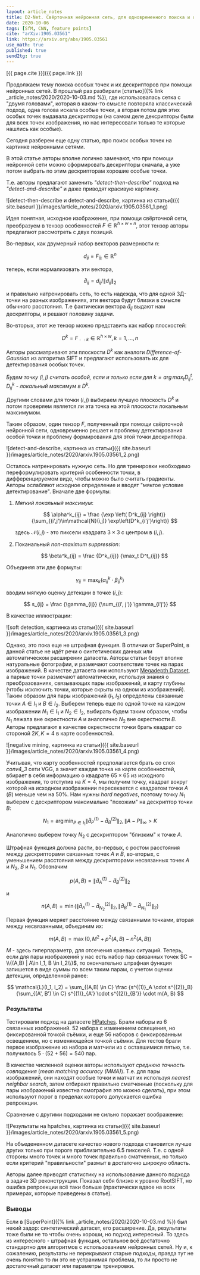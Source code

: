 ```yaml
---
layout: article_notes
title: D2-Net. Свёрточная нейронная сеть, для одновременного поиска и описания особых точек.
date: 2020-10-06
tags: [SfM, CNN, feature points]
cite: "arXiv:1905.03561"
link: https://arxiv.org/abs/1905.03561
use_math: true
published: true
send2tg: true 
---
```


[{{ page.cite }}]({{ page.link }})

Продолжаем тему поиска особых точек и их дескрипторов при помощи нейронных сетей. В прошлый раз разбирали 
[статью]({% link _article_notes/2020/2020-10-03.md %}), где использовалась сетка с "двумя головами", которая в каком-то смысле повторяла классический
подход, одна голова искала особые точки, а вторая потом для этих особых точек выдавала дескрипторы (на самом деле дексрипторы были для всех точек
изображения, но нас интересовали только те которые нашлись как особые).

Сегодня разберем еще одну статью, про поиск особых точек на картинке нейронными сетями. 

В этой статье авторы вполне логично замечают, что при помощи нейронной сети можно сформировать дескрипторы сначала, а уже потом выбрать по этим
дескрипторам хорошие особые точки. 

<!--more-->

Т.е. авторы предлагают заменить *"detect-then-describe"* подход на *"detect-and-describe"* и даже приводят красивую картинку.

![detect-then-describe и detect-and-describe, картинка из статьи]({{ site.baseurl }}/images/article_notes/2020/arxiv.1905.03561_1.png)

Идея понятная, исходное изображение, при помощи свёрточной сети, преобразуем в тензор особенностей $F \in \mathbb{R}^{h \times w \times n}$, этот
тензор авторы предлагают рассмотреть с двух позиций.

Во-первых, как двумерный набор векторов размерности $n$:

$$
d_{ij} = F_{ij:} \in \mathbb{R}^n
$$

теперь, если нормализовать эти вектора, 

$$\hat{d}_{ij} = d_{ij} / \left \| d_{ij} \right \|_2$$

и правильно натренировать сеть, то есть надежда, что для одной 3Д-точки на разных изображениях, эти вектора будут близки в смысле обычного расстояния.
Т.е фактически вектора $\hat{d}_{ij}$ выдают нам дескрипторы, и решают половину задачи.

Во-вторых, этот же тензор можно представить как набор плоскостей:

$$
D^k = F_{::k} \in \mathbb{R}^{h \times w}, k = 1,...,n
$$

Авторы рассматривают эти плоскости $D^k$ как аналоги *Difference-of-Gaussian* из алгоритма SIFT и предлагают использовать их для детектирования особых
точек. 

*Будем точку $(i, j)$ считать особой, если и только если для $k = \arg \max_t D^t_{ij}$, $D^k_{ij}$ - локальный максимум в $D^k$.*

Другими словами для точки $(i,j)$ выбираем лучшую плоскость $D^k$ и потом проверяем является ли эта точка на этой плоскости локальным максимумом.

Таким образом, один тензор $F$, полученный при помощи свёрточной нейронной сети, одновременно решает и проблему детектирования особой точки и проблему
формирования для этой точки дескриптора.

![detect-and-describe, картинка из статьи]({{ site.baseurl }}/images/article_notes/2020/arxiv.1905.03561_2.png)

Осталось натренировать нужную сеть. Но для тренировки необходимо переформулировать критерий особенности точки, в дифференцируемом виде, чтобы можно
было считать градиенты. Авторы ослабляют исходное определение и вводят "мякгое условие детектирование". Вначале две формулы:

1. *Мягкий локальный максимум*:

    $$ 
    \alpha^k_{ij} = \frac {\exp \left( D^k_{ij} \right)} {\sum_{(i',j')\in\mathcal{N}(i,j)} \exp\left(D^k_{i'j'}\right)}
    $$

    здесь $\mathcal{N}(i,j)$ - это пиксели квадрата $3 \times 3$ с центром в $(i, j)$.

2. Поканальный *non-maximum suppression*:

    $$
    \beta^k_{ij} = \frac {D^k_{ij}}  {\max_t D^t_{ij}}
    $$

Объединяя эти две формулы:

$$
\gamma_{ij} = \max_k\left(\alpha^k_{ij} \cdot \beta^k_{ij}\right)
$$

вводим мягкую оценку детекции в точке $(i, j)$:

$$
s_{ij} = \frac {\gamma_{ij}} {\sum_{(i', j')} \gamma_{i'j'}}
$$

В качестве иллюстрации:

![soft detection, картинка из статьи]({{ site.baseurl }}/images/article_notes/2020/arxiv.1905.03561_3.png)

Однако, это пока еще не штрафная функция. В отличии от SuperPoint, в данной статье не идёт речи о синтетических данных или автоматическом расширении
датасета. Авторы статьи берут вполне натуральные фотографии, и размечают соответствие точек на парах изображений. В качестве датасета они используют
[Megadepth Dataset](http://www.cs.cornell.edu/projects/megadepth/), а парные точки размечают автоматически, используя знания о преобразованиях,
связывающих пары изображений, и карту глубины (чтобы исключить точки, которые скрыты на одном из изображений). Таким образом для пары изображений
$(I_1, I_2)$ определены связанные точки $A \in I_1$ и $B \in I_2$. Выберем теперь еще по одной точке на каждом изображении $N_1 \in I_1$ и 
$N_2 \in I_2$, выбирать будем таким образом, чтобы $N_1$ лежала вне окрестности $A$ и аналогично $N_2$ вне окрестности $B$. Авторы предлагают
в качестве окрестности точки брать квадрат со стороной $2K,\, K = 4$ в карте особенностей. 

![negative mining, картинка из статьи]({{ site.baseurl }}/images/article_notes/2020/arxiv.1905.03561_4.png)

Учитывая, что карту особенностей предполагается брать со слоя *conv4_3* сети VGG, а значит каждая точка на карте особенностей, вбирает в себя
информацию о квадрате $65 \times 65$ из исходного изображения, то отступив на $K = 4$, мы получим точку, квадрат вокруг которой на исходном
изображении пересекается с квадратом точки $A$ ($B$) меньше чем на 50%. Нам нужны *hard negatives*, поэтому точку $N_1$ выберем с дескриптором
максимально "похожим" на дескриптор точки $B$:

$$
N_1 = \arg \min_{P \in I_1} \left \| \hat{d}^{(1)}_{P} - \hat{d}^{(2)}_{B} \right \|_2, \, \left\| A - P \right\|_{\infty} > K
$$

Аналогично выберем точку $N_2$ с дескриптором "близким" к точке $A$.

Штрафная функция должна расти, во-первых, с ростом расстояния между дескрипторами связанных точек $A$ и $B$, во-вторых, с уменьшением расстояния между
дескрипторами несвязанных точек $A$ и $N_2$, $B$ и $N_1$. Обозначим

$$
p(A, B) = \left \| \hat{d}^{(1)}_{A} - \hat{d}^{(2)}_{B} \right \|_2
$$

и

$$
n(A, B) = \min \left( \left \| \hat{d}^{(1)}_{A} - \hat{d}^{(2)}_{N_2} \right \|_2, \left \| \hat{d}^{(1)}_{B} - \hat{d}^{(2)}_{N_1} \right \|_2
\right)
$$

Первая функция меряет расстояние между связанными точками, вторая между несвязанными, объединим их:

$$
m(A, B) = \max \left(0, M^2 + p^2(A, B) - n^2(A, B) \right)
$$

$M$ - здесь гиперпараметр, для отсечения краевых ситуаций. Теперь, если для пары изображений у нас есть набор пар связанных точек $C = \\{(A,B) | A\in
I_1, B \in I_2\\}$, то окончательно штрафная функция запишется в виде суммы по всем таким парам, с учетом оценки детекции, определенной ранее:

$$
\mathcal{L}(I_1, I_2) = \sum_{(A,B) \in C} \frac {s^{(1)}_A \cdot s^{(2)}_B} {\sum_{(A', B') \in C} s^{(1)}_{A'} \cdot s^{(2)}_{B'}} \cdot m(A, B)
$$


### Результаты

Тестировали подход на датасете [HPatches](https://github.com/hpatches/hpatches-dataset). Брали наборы из 6 связанных изображений. 52 набора с
изменением освещения, но фиксированной точкой съёмки, и еще 56 наборов с фиксированным освещением, но с изменяющейся точкой съёмки. Для тестов брали
первое изображение из набора и матчили из с оставшимися пятью, т.е. получилось $5 \cdot (52 + 56) = 540$ пар.

В качестве численной оценки авторы используют *среднюю точность совпадения* (*mean matching accuracy (MMA)*). Т.е. для пары изображений, они находят
особые точки и матчат их используя *nearest neighbor search*, затем отбирают правильно сматченные (поскольку для пары изображений известна гомография
это можно сделать), при этом используют порог в пределах которого допускается ошибка репроекции.

Сравнение с другими подходами не сильно поражает воображение:

![Результаты на hpatches, картинка из статьи]({{ site.baseurl }}/images/article_notes/2020/arxiv.1905.03561_5.png)

На объедененном датасете качество нового подхода становится лучше других только при пороге приблизительно $6.5$ пикселей. Т.е. с одной стороны много
точек и много точек правильно сматченных, но только если критерий "правильности" размыт в достаточно широкую область.

Авторы далее приводят статистику на использование данного подхода в задаче 3D реконструкции. Показал себя близко к уровню RootSIFT, но ошибка
репроекции всё таки больше (практически вдвое на всех примерах, которые приведены в статье).

### Выводы

Если в [SuperPoint]({% link _article_notes/2020/2020-10-03.md %}) был некий задор: синтетический датасет, его расширение. Да, результаты тоже были не
то чтобы очень хороши, но подход интересный. То здесь из интересного - штрафная функция, остальное всё достаточно стандартно для алгоритмов с
использованием нейронных сетей. Ну и, к сожалению, результаты не перекрывают старые подходы, правда тут не очень понятно то ли это не устранимая
проблема, то ли просто не достаточный датасет или параметры тренировки.

